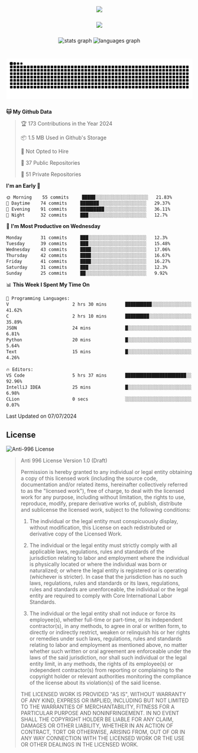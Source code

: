 ###

<div align="center">
  <img src="https://github-widgetbox.vercel.app/api/profile?username=kazutoiris&data=followers,repositories,stars,commits"  />
</div>

###

<div align="center">
  <img src="https://profile-counter.glitch.me/kazutoiris/count.svg?"  />
</div>

###

<div align="center">
  <img src="https://github-readme-stats.vercel.app/api?username=kazutoiris&hide_title=false&hide_rank=false&show_icons=true&include_all_commits=true&count_private=true&disable_animations=false&theme=default&locale=en&hide_border=false" height="150" alt="stats graph"  />
  <img src="https://github-readme-stats.vercel.app/api/top-langs?username=kazutoiris&locale=en&hide_title=false&layout=compact&card_width=320&langs_count=5&theme=default&hide_border=true" height="150" alt="languages graph"  />
</div>

###

<br clear="both">

<img src="https://raw.githubusercontent.com/kazutoiris/kazutoiris/output/snake.svg" alt="Snake animation" />

###

<!--START_SECTION:waka-->
**🐱 My Github Data** 

> 🏆 173 Contributions in the Year 2024
 > 
> 📦 1.5 MB Used in Github's Storage 
 > 
> 🚫 Not Opted to Hire
 > 
> 📜 37 Public Repositories 
 > 
> 🔑 51 Private Repositories  
 > 
**I'm an Early 🐤** 

```text
🌞 Morning    55 commits     █████░░░░░░░░░░░░░░░░░░░░   21.83% 
🌆 Daytime    74 commits     ███████░░░░░░░░░░░░░░░░░░   29.37% 
🌃 Evening    91 commits     █████████░░░░░░░░░░░░░░░░   36.11% 
🌙 Night      32 commits     ███░░░░░░░░░░░░░░░░░░░░░░   12.7%

```
📅 **I'm Most Productive on Wednesday** 

```text
Monday       31 commits     ███░░░░░░░░░░░░░░░░░░░░░░   12.3% 
Tuesday      39 commits     ███░░░░░░░░░░░░░░░░░░░░░░   15.48% 
Wednesday    43 commits     ████░░░░░░░░░░░░░░░░░░░░░   17.06% 
Thursday     42 commits     ████░░░░░░░░░░░░░░░░░░░░░   16.67% 
Friday       41 commits     ████░░░░░░░░░░░░░░░░░░░░░   16.27% 
Saturday     31 commits     ███░░░░░░░░░░░░░░░░░░░░░░   12.3% 
Sunday       25 commits     ██░░░░░░░░░░░░░░░░░░░░░░░   9.92%

```


📊 **This Week I Spent My Time On** 

```text
💬 Programming Languages: 
V                        2 hrs 30 mins       ██████████░░░░░░░░░░░░░░░   41.62% 
C                        2 hrs 10 mins       █████████░░░░░░░░░░░░░░░░   35.89% 
JSON                     24 mins             █░░░░░░░░░░░░░░░░░░░░░░░░   6.81% 
Python                   20 mins             █░░░░░░░░░░░░░░░░░░░░░░░░   5.64% 
Text                     15 mins             █░░░░░░░░░░░░░░░░░░░░░░░░   4.26%

🔥 Editors: 
VS Code                  5 hrs 37 mins       ███████████████████████░░   92.96% 
IntelliJ IDEA            25 mins             █░░░░░░░░░░░░░░░░░░░░░░░░   6.98% 
CLion                    0 secs              ░░░░░░░░░░░░░░░░░░░░░░░░░   0.07%

```


 Last Updated on 07/07/2024
<!--END_SECTION:waka-->

## License

![Anti-996 License](https://img.shields.io/badge/license-Anti--996%20License-blue)

>  Anti 996 License Version 1.0 (Draft)
>
>  Permission is hereby granted to any individual or legal entity obtaining a copy
>  of this licensed work (including the source code, documentation and/or related
>  items, hereinafter collectively referred to as the "licensed work"), free of
>  charge, to deal with the licensed work for any purpose, including without
>  limitation, the rights to use, reproduce, modify, prepare derivative works of,
>  publish, distribute and sublicense the licensed work, subject to the following
>  conditions:
>
> 1. The individual or the legal entity must conspicuously display, without
>       modification, this License on each redistributed or derivative copy of the
>       Licensed Work.
>
> 2. The individual or the legal entity must strictly comply with all applicable
>       laws, regulations, rules and standards of the jurisdiction relating to
>       labor and employment where the individual is physically located or where
>       the individual was born or naturalized; or where the legal entity is
>       registered or is operating (whichever is stricter). In case that the
>       jurisdiction has no such laws, regulations, rules and standards or its
>       laws, regulations, rules and standards are unenforceable, the individual
>       or the legal entity are required to comply with Core International Labor
>       Standards.
>
> 3. The individual or the legal entity shall not induce or force its
>       employee(s), whether full-time or part-time, or its independent
>       contractor(s), in any methods, to agree in oral or written form,
>       to directly or indirectly restrict, weaken or relinquish his or
>       her rights or remedies under such laws, regulations, rules and
>       standards relating to labor and employment as mentioned above,
>       no matter whether such written or oral agreement are enforceable
>       under the laws of the said jurisdiction, nor shall such individual
>       or the legal entity limit, in any methods, the rights of its employee(s)
>       or independent contractor(s) from reporting or complaining to the copyright
>       holder or relevant authorities monitoring the compliance of the license
>       about its violation(s) of the said license.
>
>  THE LICENSED WORK IS PROVIDED "AS IS", WITHOUT WARRANTY OF ANY KIND, EXPRESS OR
>  IMPLIED, INCLUDING BUT NOT LIMITED TO THE WARRANTIES OF MERCHANTABILITY, FITNESS
>  FOR A PARTICULAR PURPOSE AND NONINFRINGEMENT. IN NO EVENT SHALL THE COPYRIGHT
>  HOLDER BE LIABLE FOR ANY CLAIM, DAMAGES OR OTHER LIABILITY, WHETHER IN AN ACTION
>  OF CONTRACT, TORT OR OTHERWISE, ARISING FROM, OUT OF OR IN ANY WAY CONNECTION
>  WITH THE LICENSED WORK OR THE USE OR OTHER DEALINGS IN THE LICENSED WORK.
